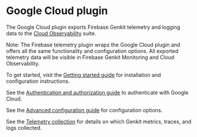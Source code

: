 # Google Cloud plugin  

The Google Cloud plugin exports Firebase Genkit telemetry and logging data to the [Cloud Observability](https://cloud.google.com/products/operations) suite.

Note: The Firebase telemetry plugin wraps the Google Cloud plugin and offers all the same functionality and configuration options. All exported telemetry data will be visible in Firebase Genkit Monitoring and Cloud Observability.

To get started, visit the [Getting started guide](../observability/getting-started.md) for installation and configuration instructions.

See the [Authentication and authorization guide](../observability/authentication.md) to authenticate with Google Cloud.

See the [Advanced configuration guide](../observability/advanced-configuration.md) for configuration options.

See the [Telemetry collection](../observability/telemetry-collection.md) for details on which Genkit metrics, traces, and logs collected.
